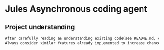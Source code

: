 # Jules Asynchronous coding agent

## Project understanding

```markdown
After carefully reading an understanding existing code(see README.md, copilot-instructions.md and docs/) Please develop the following features, using reliable sources to ensure correctness and leaving the project in working state(iteratively run bun run build or bun run type-check to ensure this). 
Always consider similar features already implemented to increase chance of success.
```
